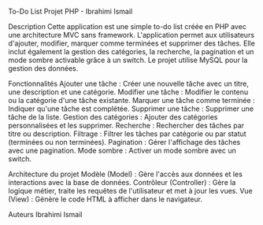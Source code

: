 To-Do List Projet PHP - Ibrahimi Ismail

Description
Cette application est une simple to-do list créée en PHP avec une architecture MVC sans framework. L'application permet aux utilisateurs d'ajouter, modifier, marquer comme terminées et supprimer des tâches. Elle inclut également la gestion des catégories, la recherche, la pagination et un mode sombre activable grâce à un switch. Le projet utilise MySQL pour la gestion des données.

Fonctionnalités
Ajouter une tâche : Créer une nouvelle tâche avec un titre, une description et une catégorie.
Modifier une tâche : Modifier le contenu ou la catégorie d'une tâche existante.
Marquer une tâche comme terminée : Indiquer qu'une tâche est complétée.
Supprimer une tâche : Supprimer une tâche de la liste.
Gestion des catégories : Ajouter des catégories personnalisées et les supprimer.
Recherche : Rechercher des tâches par titre ou description.
Filtrage : Filtrer les tâches par catégorie ou par statut (terminées ou non terminées).
Pagination : Gérer l'affichage des tâches avec une pagination.
Mode sombre : Activer un mode sombre avec un switch.

Architecture du projet
Modèle (Model) : Gère l'accès aux données et les interactions avec la base de données.
Contrôleur (Controller) : Gère la logique métier, traite les requêtes de l'utilisateur et met à jour les vues.
Vue (View) : Génère le code HTML à afficher dans le navigateur.

Auteurs
Ibrahimi Ismail